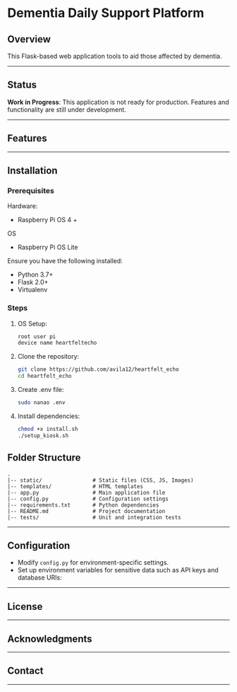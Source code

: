 # Dementia Daily Support Platform

## Overview

This Flask-based web application tools to aid those affected by dementia.

---

## Status

**Work in Progress**: This application is not ready for production. Features and functionality are still under development.

---

## Features

---

## Installation

### Prerequisites
Hardware:
- Raspberry Pi OS 4 +

OS
- Raspberry Pi OS Lite

Ensure you have the following installed:
- Python 3.7+
- Flask 2.0+
- Virtualenv

### Steps
1. OS Setup:
    ```bash
    root user pi
    device name heartfeltecho
    ```
   
1. Clone the repository:
    ```bash
    git clone https://github.com/avila12/heartfelt_echo
    cd heartfelt_echo
    ```

2. Create .env file:
    ```bash
    sudo nanao .env
    ```

3. Install dependencies:
    ```bash
    chmod +x install.sh
    ./setup_kiosk.sh
    ```


## Folder Structure

```
.
|-- static/                # Static files (CSS, JS, Images)
|-- templates/             # HTML templates
|-- app.py                 # Main application file
|-- config.py              # Configuration settings
|-- requirements.txt       # Python dependencies
|-- README.md              # Project documentation
|-- tests/                 # Unit and integration tests
```

---

## Configuration
- Modify `config.py` for environment-specific settings.
- Set up environment variables for sensitive data such as API keys and database URIs:

---


## License



---

## Acknowledgments

---

## Contact


---


